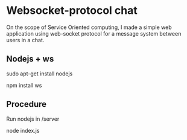 # Websocket-protocol chat
On the scope of Service Oriented computing, I made a simple web application using web-socket protocol for a message system between users in a chat.

## Nodejs + ws
sudo apt-get install nodejs

npm install ws

## Procedure
Run nodejs in /server

node index.js

